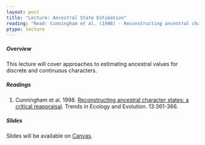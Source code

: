 ```yaml
---
layout: post
title: "Lecture: Ancestral State Estimation"
reading: "Read: Cunningham et al. (1998) - Reconstructing ancestral character states: a critical reappraisal"
ptype: lecture
---
```


##### Overview

This lecture will cover approaches to estimating ancestral values for discrete and continuous characters.


##### Readings

1. Cunningham et al. 1998. [Reconstructing ancestral character states: a critical reappraisal](https://www.sciencedirect.com/science/article/abs/pii/S0169534798013822). Trends in Ecology and Evolution. 13:361-366.

##### Slides

Slides will be available on [Canvas](https://canvas.iastate.edu/courses/68351).
